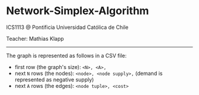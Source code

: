 # Network-Simplex-Algorithm
ICS1113 @ Pontificia Universidad Católica de Chile

Teacher: Mathias Klapp

---

The graph is represented as follows in a CSV file:

  - first row (the graph's size): ```<N>, <A>,```
  - next ```N``` rows (the nodes): ```<node>, <node supply>,``` (demand is represented as negative supply)
  - next ```A``` rows (the edges): ```<node tuple>, <cost>```
